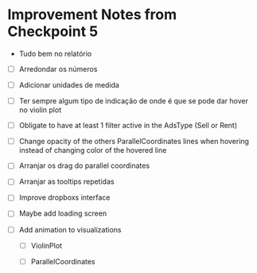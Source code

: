 # Improvement Notes from Checkpoint 5

- Tudo bem no relatório

- [ ] Arredondar os números
- [ ] Adicionar unidades de medida
- [ ] Ter sempre algum tipo de indicação de onde é que se pode dar hover no violin plot
- [ ] Obligate to have at least 1 filter active in the AdsType (Sell or Rent)
- [ ] Change opacity of the others ParallelCoordinates lines when hovering instead of changing color of the hovered line

- [ ] Arranjar os drag do parallel coordinates
- [ ] Arranjar as tooltips repetidas 

- [ ] Improve dropboxs interface
- [ ] Maybe add loading screen
- [ ] Add animation to visualizations
  - [ ] ViolinPlot
  - [ ] ParallelCoordinates
  
